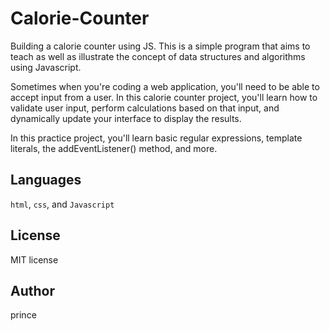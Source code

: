 # Calorie-Counter
Building a calorie counter using JS.
This is a simple program that aims to teach as well as illustrate the concept of data structures and algorithms using Javascript.

Sometimes when you're coding a web application, you'll need to be able to accept input from a user. In this calorie counter project, you'll learn how to validate user input, perform calculations based on that input, and dynamically update your interface to display the results.

In this practice project, you'll learn basic regular expressions, template literals, the addEventListener() method, and more.
## Languages

`html`, `css`, and `Javascript`

## License
MIT license

## Author
prince

